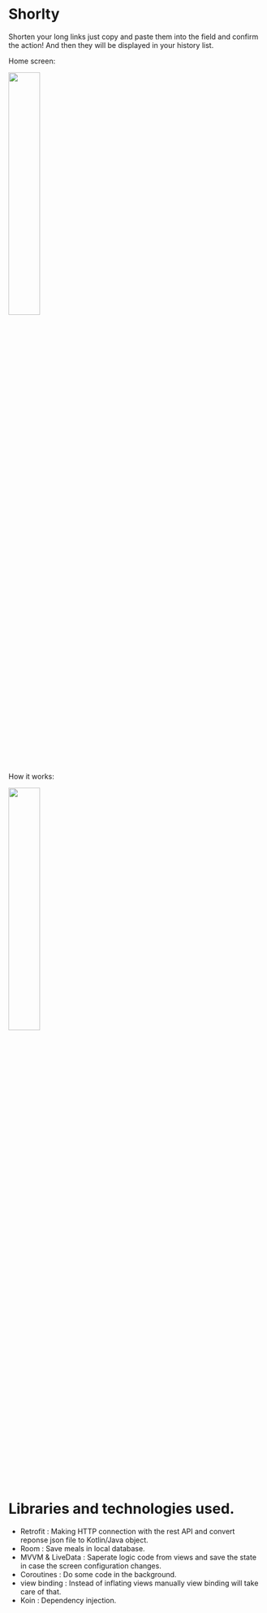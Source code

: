 # Shorlty
Shorten your long links just copy and paste them into the field and confirm the action! And then they will be displayed in your history list.

Home screen:

<img src="https://user-images.githubusercontent.com/48939805/180990498-0f4d8e1b-b810-41ef-9d7a-1d05efcaa8f5.jpg" width=35% height=35%>

How it works:

<img src="https://user-images.githubusercontent.com/48939805/181055260-814a6207-2207-4287-ad28-20581cd0b02f.gif" width=35% height=35%>


# Libraries and technologies used.
- Retrofit : Making HTTP connection with the rest API and convert reponse json file to Kotlin/Java object.
- Room : Save meals in local database.
- MVVM & LiveData : Saperate logic code from views and save the state in case the screen configuration changes.
- Coroutines : Do some code in the background.
- view binding : Instead of inflating views manually view binding will take care of that.
- Koin : Dependency injection.
